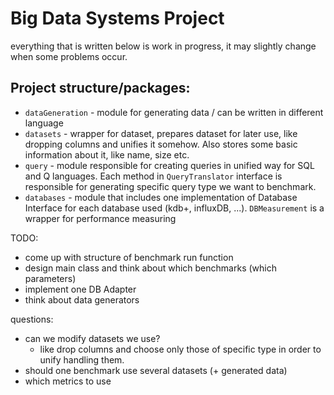 # Big Data Systems Project

everything that is written below is work in progress, it may slightly change when some problems occur.
## Project structure/packages:
- `dataGeneration` - module for generating data / can be written in different language
- `datasets` - wrapper for dataset, prepares dataset for later use, like dropping columns and unifies it somehow. Also stores some basic information about it, like name, size etc.
- `query` - module responsible for creating queries in unified way for SQL and Q languages. Each method in `QueryTranslator` interface is responsible for generating specific query type we want to benchmark.
- `databases` - module that includes one implementation of Database Interface for each database used (kdb+, influxDB, ...). `DBMeasurement` is a wrapper for performance measuring



TODO:
- come up with structure of benchmark run function
- design main class and think about which benchmarks (which parameters)
- implement one DB Adapter
- think about data generators



questions:
- can we modify datasets we use?
  - like drop columns and choose only those of specific type in order to unify handling them.
- should one benchmark use several datasets (+ generated data)
- which metrics to use